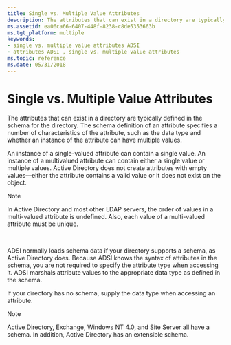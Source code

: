 ```yaml
---
title: Single vs. Multiple Value Attributes
description: The attributes that can exist in a directory are typically defined in the schema for the directory.
ms.assetid: ea06ca66-6407-448f-8238-c8de5353663b
ms.tgt_platform: multiple
keywords:
- single vs. multiple value attributes ADSI
- attributes ADSI , single vs. multiple value attributes
ms.topic: reference
ms.date: 05/31/2018
---
```


# Single vs. Multiple Value Attributes

The attributes that can exist in a directory are typically defined in the schema for the directory. The schema definition of an attribute specifies a number of characteristics of the attribute, such as the data type and whether an instance of the attribute can have multiple values.

An instance of a single-valued attribute can contain a single value. An instance of a multivalued attribute can contain either a single value or multiple values. Active Directory does not create attributes with empty values—either the attribute contains a valid value or it does not exist on the object.

> [!Note]  
> In Active Directory and most other LDAP servers, the order of values in a multi-valued attribute is undefined. Also, each value of a multi-valued attribute must be unique.

 

ADSI normally loads schema data if your directory supports a schema, as Active Directory does. Because ADSI knows the syntax of attributes in the schema, you are not required to specify the attribute type when accessing it. ADSI marshals attribute values to the appropriate data type as defined in the schema.

If your directory has no schema, supply the data type when accessing an attribute.

> [!Note]  
> Active Directory, Exchange, Windows NT 4.0, and Site Server all have a schema. In addition, Active Directory has an extensible schema.

 

 

 




